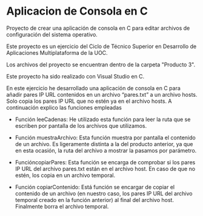 # Aplicacion de Consola en C
Proyecto de crear una aplicación de consola en C para editar archivos de configuración del sistema operativo.

Este proyecto es un ejercicio del Ciclo de Técnico Superior en Desarrollo de Aplicaciones Multiplataforma de la UOC.

Los archivos del proyecto se encuentran dentro de la carpeta "Producto 3".

Este proyecto ha sido realizado con Visual Studio en C.

En este ejercicio he desarrollado una aplicación de consola en C para añadir pares IP URL contenidos en un archivo “pares.txt” a un archivo hosts. Solo copia los pares IP URL que no estén ya en el archivo hosts.
A continuación explico las funciones empleadas

-	Función leeCadenas: He utilizado esta función para leer la ruta que se escriben por pantalla de los archivos que utilizamos.

-	Función muestraArchivo: Esta función muestra por pantalla el contenido de un archivo. Es ligeramente distinta a la del producto anterior, ya que en esta ocasión, la ruta del archivo a mostrar la pasamos por parámetro.

-	FuncióncopiarPares: Esta función se encarga de comprobar si los pares IP URL del archivo pares.txt están en el archivo host. En caso de que no estén, los copia en un archivo temporal.

-	Función copiarContenido: Está función se encargar de copiar el contenido de un archivo (en nuestro caso, los pares IP URL del archivo temporal creado en la función anterior) al final del archivo host. Finalmente borra el archivo temporal.

